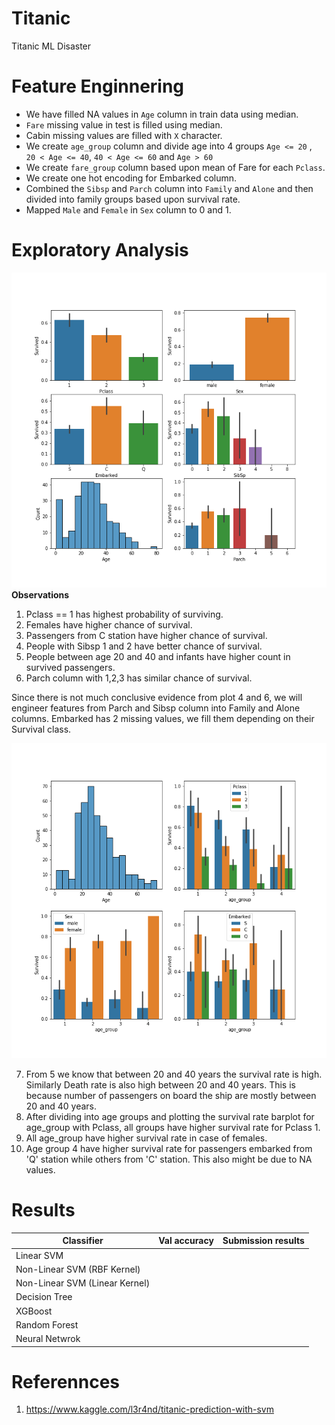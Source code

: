 # Titanic
Titanic ML Disaster

# Feature Enginnering

-  We have filled NA values in `Age` column in train data using median.
- `Fare` missing value in test is filled using median.
-  Cabin missing values are filled with `X` character.
-  We create `age_group` column and divide age into 4 groups `Age <= 20` , ` 20 < Age <= 40`, `40 < Age <= 60` and `Age > 60`
-  We create `fare_group` column based upon mean of Fare for each `Pclass`.
-  We create one hot encoding for Embarked column.
-  Combined the `Sibsp` and `Parch` column into `Family` and `Alone` and then divided into family groups based upon survival rate.
-  Mapped `Male` and `Female` in `Sex` column to 0 and 1.


# Exploratory Analysis

![Image1](2.png)
**Observations**

1. Pclass == 1 has highest probability of surviving.
2. Females have higher chance of survival.
3. Passengers from C station have higher chance of survival.
4. People with Sibsp 1 and 2 have better chance of survival.
5. People between age 20 and 40 and infants have higher count in survived passengers.
6. Parch column with 1,2,3 has similar chance of survival.

Since there is not much conclusive evidence from plot 4 and 6, we will engineer features from Parch and Sibsp column into Family and Alone columns.
Embarked has 2 missing values, we fill them depending on their Survival class. 

![Image2](1.png)

7. From 5 we know that between 20 and 40 years the survival rate is high. Similarly Death rate is also high between 20 and 40 years. This is because number of passengers on board the ship are mostly between 20 and 40 years.
8. After dividing into age groups and plotting the survival rate barplot for age_group with Pclass, all groups have higher survival rate for Pclass 1.
9. All age_group have higher survival rate in case of females.
10. Age group 4 have higher survival rate for passengers embarked from 'Q' station while others from 'C' station. This also might be due to NA values.


# Results

| Classifier | Val accuracy | Submission results |
|------------| ------------ | -------------------|
| Linear SVM |              |                    |
|Non-Linear SVM (RBF Kernel) | | |
| Non-Linear SVM (Linear Kernel) | | |
| Decision Tree | | |
| XGBoost | | |
| Random Forest | | |
| Neural Netwrok | | |

# Referennces

1. https://www.kaggle.com/l3r4nd/titanic-prediction-with-svm
